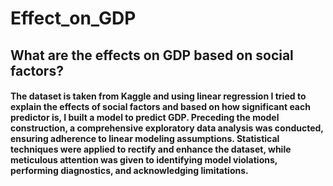 # Effect_on_GDP
## What are the effects on GDP based on social factors? 
#### The dataset is taken from Kaggle and using linear regression I tried to explain the effects of social factors and based on how significant each predictor is, I built a model to predict GDP. Preceding the model construction, a comprehensive exploratory data analysis was conducted, ensuring adherence to linear modeling assumptions. Statistical techniques were applied to rectify and enhance the dataset, while meticulous attention was given to identifying model violations, performing diagnostics, and acknowledging limitations.
